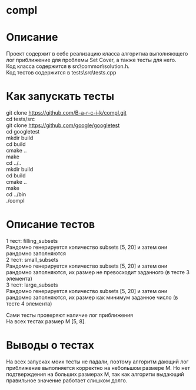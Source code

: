 # compl  

# Описание
Проект содержит в себе реализацию класса алгоритма выполняющего лог приближение для проблемы Set Cover, а также тесты для него.  
Код класса содержится в src\common\solution.h.  
Код тестов содержится в tests\src\tests.cpp  

# Как запускать тесты  
git clone https://github.com/B-a-r-c-i-k/compl.git  
cd tests/src  
git clone https://github.com/google/googletest  
cd googletest  
mkdir build  
cd build  
cmake ..  
make  
cd ../..  
mkdir build  
cd build  
cmake ..  
make  
cd ../bin  
./compl  

# Описание тестов  
1 тест: filling_subsets  
Рандомно генерируется количество subsets [5, 20] и затем они рандомно заполняются  
2 тест: small_subsets  
Рандомно генерируется количество subsets [5, 20] и затем они рандомно заполняются, их размер не превосходит заданного (в тесте 3 элемента)  
3 тест: large_subsets  
Рандомно генерируется количество subsets [5, 20] и затем они рандомно заполняются, их размер как минимум заданное число (в тесте 4 элемента)  

Сами тесты проверяют наличие лог приближения  
На всех тестах размер M [5, 8].  

# Выводы о тестах  
На всех запусках моих тесты не падали, поэтому алгоритм дающий лог приближение выполняется корректно на небольшом размере M. Но нет подтверждения на больших размерах M, так как алгоритм выдающий правильное значение работает слишком долго.
